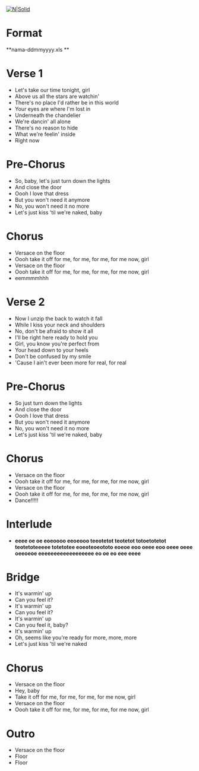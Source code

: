 [![N|Solid](http://blog.negerisendiri.com/uploads/susu_cap_nona6_2.jpg)](https://www.stackoverflow.com)

# Format
**nama-ddmmyyyy.xls
**
# Verse 1
- Let's take our time tonight, girl
- Above us all the stars are watchin'
- There's no place I'd rather be in this world
- Your eyes are where I'm lost in
- Underneath the chandelier
- We're dancin' all alone
- There's no reason to hide
- What we're feelin' inside
- Right now

# Pre-Chorus
- So, baby, let's just turn down the lights
- And close the door
- Oooh I love that dress
- But you won't need it anymore
- No, you won't need it no more
- Let's just kiss 'til we're naked, baby

#  Chorus
- Versace on the floor
- Oooh take it off for me, for me, for me, for me now, girl
- Versace on the floor
- Oooh take it off for me, for me, for me, for me now, girl
- eemmmmhhh

# Verse 2
- Now I unzip the back to watch it fall
- While I kiss your neck and shoulders
- No, don't be afraid to show it all
- I'll be right here ready to hold you
- Girl, you know you're perfect from
- Your head down to your heels
- Don't be confused by my smile
- 'Cause I ain't ever been more for real, for real

# Pre-Chorus
- So just turn down the lights
- And close the door
- Oooh I love that dress
- But you won't need it anymore
- No, you won't need it no more
- Let's just kiss 'til we're naked, baby

# Chorus
- Versace on the floor
- Oooh take it off for me, for me, for me, for me now, girl
- Versace on the floor
- Oooh take it off for me, for me, for me, for me now, girl
- Dance!!!!!

# Interlude 
- **eeee oe oe eoeoooo eeoeooo teeotetot teotetot totoetotetot teotetoteeeee totetotee eoeoteoeototo eoeoe eoo oeee eoo oeee oeee oeeoeoe eeeeeeeeeeeeeeeeee eo oe eo eee eeee**

# Bridge
- It's warmin' up
- Can you feel it?
- It's warmin' up
- Can you feel it?
- It's warmin' up
- Can you feel it, baby?
- It's warmin' up
- Oh, seems like you're ready for more, more, more
- Let's just kiss 'til we're naked

# Chorus
- Versace on the floor
- Hey, baby
- Take it off for me, for me, for me, for me now, girl
- Versace on the floor
- Oooh take it off for me, for me, for me, for me now, girl

# Outro
- Versace on the floor
- Floor
- Floor